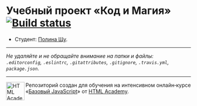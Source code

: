# Учебный проект «Код и Магия» [![Build status][travis-image]][travis-url]

* Студент: [Полина Щу](https://up.htmlacademy.ru/javascript/9/user/133862).

---

_Не удаляйте и не обращайте внимание на папки и файлы:_<br>
_`.editorconfig`, `.eslintrc`, `.gitattributes`, `.gitignore`, `.travis.yml`, `package.json`._

---

<a href="https://htmlacademy.ru/intensive/javascript"><img align="left" width="50" height="50" title="HTML Academy" src="https://up.htmlacademy.ru/static/img/intensive/javascript/logo-for-github.svg"></a>

Репозиторий создан для обучения на интенсивном онлайн‑курсе «[Базовый JavaScript](https://htmlacademy.ru/intensive/javascript)» от [HTML Academy](https://htmlacademy.ru).

[travis-image]: https://travis-ci.org/htmlacademy-javascript/133862-code-and-magick.svg?branch=master
[travis-url]: https://travis-ci.org/htmlacademy-javascript/133862-code-and-magick
